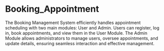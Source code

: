 # Booking_Appointment
The Booking Management System efficiently handles appointment scheduling with two main modules: User and Admin. Users can register, log in, book appointments, and view them in the User Module. The Admin Module allows administrators to manage users, oversee appointments, and update details, ensuring seamless interaction and effective management.

